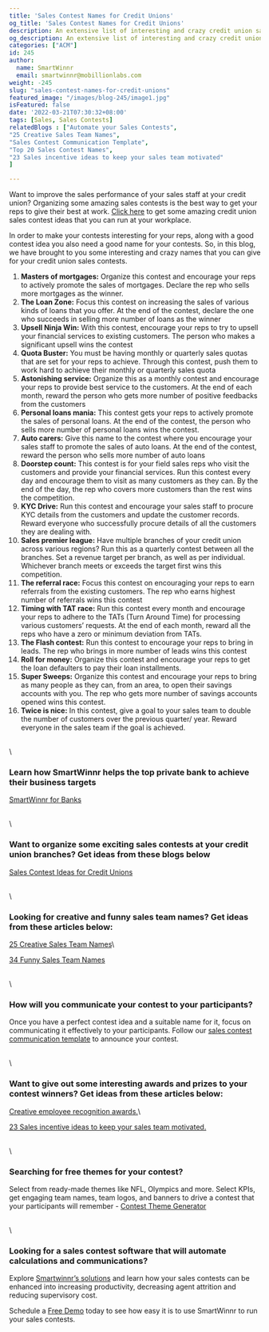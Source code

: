 ```yaml
---
title: 'Sales Contest Names for Credit Unions'
og_title: 'Sales Contest Names for Credit Unions'
description: An extensive list of interesting and crazy credit union sales contest names
og_description: An extensive list of interesting and crazy credit union sales contest names
categories: ["ACM"]
id: 245
author:
  name: SmartWinnr
  email: smartwinnr@mobillionlabs.com
weight: -245
slug: "sales-contest-names-for-credit-unions"
featured_image: "/images/blog-245/image1.jpg"
isFeatured: false
date: '2022-03-21T07:30:32+08:00'
tags: [Sales, Sales Contests]
relatedBlogs : ["Automate your Sales Contests",
"25 Creative Sales Team Names",
"Sales Contest Communication Template",
"Top 20 Sales Contest Names",
"23 Sales incentive ideas to keep your sales team motivated"
]

---
```


Want to improve the sales performance of your sales staff at your credit union? Organizing some amazing sales contests is the best way to get your reps to give their best at work. [Click here](https://www.smartwinnr.com/post/sales-contest-ideas-for-credit-unions/) to get some amazing credit union sales contest ideas that you can run at your workplace.

In order to make your contests interesting for your reps, along with a good contest idea you also need a good name for your contests. So, in this blog, we have brought to you some interesting and crazy names that you can give for your credit union sales contests. 

1. **Masters of mortgages:** Organize this contest and encourage your reps to actively promote the sales of mortgages. Declare the rep who sells more mortgages as the winner.
2. **The Loan Zone:** Focus this contest on increasing the sales of various kinds of loans that you offer. At the end of the contest, declare the one who succeeds in selling more number of loans as the winner
3. **Upsell Ninja Win:** With this contest, encourage your reps to try to upsell your financial services to existing customers. The person who makes a significant upsell wins the contest
4. **Quota Buster:** You must be having monthly or quarterly sales quotas that are set for your reps to achieve. Through this contest, push them to work hard to achieve their monthly  or quarterly sales quota
5. **Astonishing service:** Organize this as a monthly contest and encourage your reps to provide best service to the customers. At the end of each month, reward the person who gets more number of positive feedbacks from the customers
6. **Personal loans mania:** This contest gets your reps to actively promote the sales of personal loans. At the end of the contest, the person who sells more number of personal loans wins the contest.
7. **Auto carers:** Give this name to the contest where you encourage your sales staff to promote the sales of auto loans. At the end of the contest, reward the person who sells more number of auto loans
8. **Doorstep count:** This contest is for your field sales reps who visit the customers and provide your financial services. Run this contest every day and encourage them to visit as many customers as they can. By the end of the day, the rep who covers more customers than the rest wins the competition.
9. **KYC Drive:**  Run this contest and encourage your sales staff to procure KYC details from the customers and update the customer records. Reward everyone who successfully procure details of all the customers they are dealing with.
10. **Sales premier league:** Have multiple branches of your credit union across various regions? Run this as a quarterly contest between all the branches. Set a revenue target per branch, as well as per individual. Whichever branch meets or exceeds the target first wins this competition. 
11. **The referral race:** Focus this contest on encouraging your reps to earn referrals from the existing customers. The rep who earns highest number of referrals wins this contest
12. **Timing with TAT race:** Run this contest every month and encourage your reps to adhere to the TATs (Turn Around Time) for processing various customers’ requests. At the end of each month, reward all the reps who have a zero or minimum deviation from TATs. 
13. **The Flash contest:** Run this contest to encourage your reps to bring in leads. The rep who brings in more number of leads wins this contest
14. **Roll for money:** Organize this contest and encourage your reps to get the loan defaulters to pay their loan installments. 
15. **Super Sweeps:** Organize this contest and encourage your reps to bring as many people as they can, from an area, to open their savings accounts with you. The rep who gets more number of savings accounts opened wins this contest.
16. **Twice is nice:** In this contest, give a goal to your sales team to double the number of customers over the previous quarter/ year. Reward everyone in the sales team if the goal is achieved.

\
\

### Learn how SmartWinnr helps the top private bank to achieve their business targets

[SmartWinnr for Banks](https://www.smartwinnr.com/solutions/banking/)

\
\

### Want to organize some exciting sales contests at your credit union branches? Get ideas from these blogs below

[Sales Contest Ideas for Credit Unions](https://smartwinnr.com/post/sales-contest-ideas-for-credit-unions/)

\
\

### Looking for creative and funny sales team names? Get ideas from these articles below:

[25 Creative Sales Team Names](https://www.smartwinnr.com/post/25-creative-sales-team-names/)\

[34 Funny Sales Team Names](https://www.smartwinnr.com/post/funny-sales-team-names/)

\
\

### How will you communicate your contest to your participants?

Once you have a perfect contest idea and a suitable name for it, focus on communicating it effectively to your participants. Follow our [sales contest communication template](https://www.smartwinnr.com/post/sales-contest-communication-template/) to announce your contest.
 
\
\

### Want to give out some interesting awards and prizes to your contest winners? Get ideas from these articles below:

[Creative employee recognition awards.](https://www.smartwinnr.com/post/creative-employee-recognition-award-names/)\

[23 Sales incentive ideas to keep your sales team motivated.](https://www.smartwinnr.com/post/sales-incentive-ideas-to-keep-your-sales-team-motivated/)

\
\

### Searching for free themes for your contest?

Select from ready-made themes like NFL, Olympics and more. Select KPIs, get engaging team names, team logos, and banners to drive a contest that your participants will remember - [Contest Theme Generator](https://tools.smartwinnr.com/#/contest-theme-generator)

\
\

### Looking for a sales contest software that will automate calculations and communications?

Explore [Smartwinnr’s solutions](https://www.smartwinnr.com/product/sales-contest/) and learn how your sales contests can be enhanced into increasing productivity, decreasing agent attrition and reducing supervisory cost.

Schedule a [Free Demo](https://www.smartwinnr.com/request-demo/) today to see how easy it is to use SmartWinnr to run your sales contests.